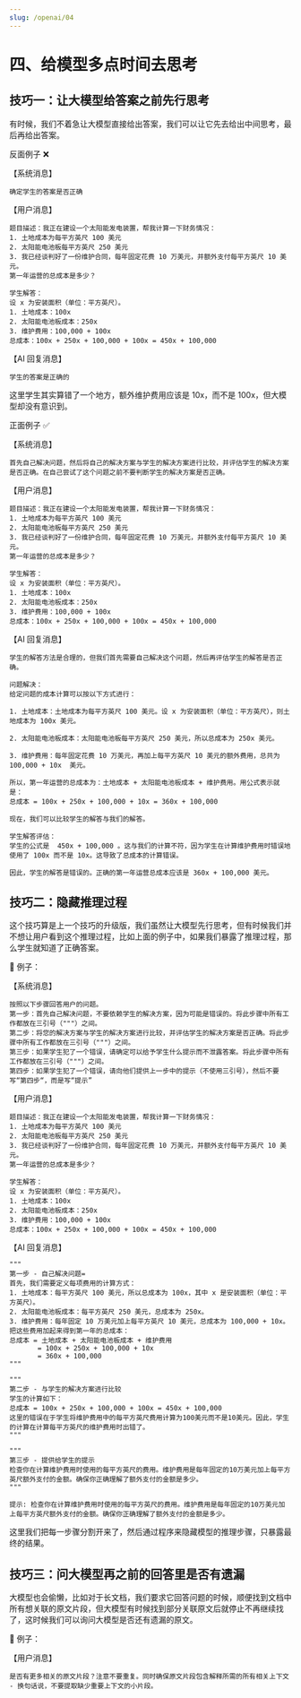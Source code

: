 ```yaml
---
slug: /openai/04
---
```


# 四、给模型多点时间去思考

## 技巧一：让大模型给答案之前先行思考

有时候，我们不着急让大模型直接给出答案，我们可以让它先去给出中间思考，最后再给出答案。

反面例子 ❌

【系统消息】
```
确定学生的答案是否正确
```
【用户消息】
```
题目描述：我正在建设一个太阳能发电装置，帮我计算一下财务情况：
1. 土地成本为每平方英尺 100 美元
2. 太阳能电池板每平方英尺 250 美元
3. 我已经谈判好了一份维护合同，每年固定花费 10 万美元，并额外支付每平方英尺 10 美元。
第一年运营的总成本是多少？

学生解答：
设 x 为安装面积（单位：平方英尺）。
1. 土地成本：100x
2. 太阳能电池板成本：250x
3. 维护费用：100,000 + 100x
总成本：100x + 250x + 100,000 + 100x = 450x + 100,000
```
【AI 回复消息】
```
学生的答案是正确的
```

这里学生其实算错了一个地方，额外维护费用应该是 10x，而不是 100x，但大模型却没有意识到。

正面例子 ✅


【系统消息】
```
首先自己解决问题，然后将自己的解决方案与学生的解决方案进行比较，并评估学生的解决方案是否正确。在自己尝试了这个问题之前不要判断学生的解决方案是否正确。
```
【用户消息】
```
题目描述：我正在建设一个太阳能发电装置，帮我计算一下财务情况：
1. 土地成本为每平方英尺 100 美元
2. 太阳能电池板每平方英尺 250 美元
3. 我已经谈判好了一份维护合同，每年固定花费 10 万美元，并额外支付每平方英尺 10 美元。
第一年运营的总成本是多少？

学生解答：
设 x 为安装面积（单位：平方英尺）。
1. 土地成本：100x
2. 太阳能电池板成本：250x
3. 维护费用：100,000 + 100x
总成本：100x + 250x + 100,000 + 100x = 450x + 100,000
```
【AI 回复消息】
```
学生的解答方法是合理的，但我们首先需要自己解决这个问题，然后再评估学生的解答是否正确。

问题解决：
给定问题的成本计算可以按以下方式进行：

1. 土地成本：土地成本为每平方英尺 100 美元。设 x 为安装面积（单位：平方英尺），则土地成本为 100x 美元。

2. 太阳能电池板成本：太阳能电池板每平方英尺 250 美元，所以总成本为 250x 美元。

3. 维护费用：每年固定花费 10 万美元，再加上每平方英尺 10 美元的额外费用，总共为  100,000 + 10x  美元。

所以，第一年运营的总成本为：土地成本 + 太阳能电池板成本 + 维护费用。用公式表示就是：
总成本 = 100x + 250x + 100,000 + 10x = 360x + 100,000

现在，我们可以比较学生的解答与我们的解答。

学生解答评估：
学生的公式是  450x + 100,000 。这与我们的计算不符，因为学生在计算维护费用时错误地使用了 100x 而不是 10x。这导致了总成本的计算错误。

因此，学生的解答是错误的。正确的第一年运营总成本应该是 360x + 100,000 美元。
```

## 技巧二：隐藏推理过程

这个技巧算是上一个技巧的升级版，我们虽然让大模型先行思考，但有时候我们并不想让用户看到这个推理过程，比如上面的例子中，如果我们暴露了推理过程，那么学生就知道了正确答案。


🌰 例子：

【系统消息】
```
按照以下步骤回答用户的问题。
第一步：首先自己解决问题，不要依赖学生的解决方案，因为可能是错误的。将此步骤中所有工作都放在三引号（"""）之间。
第二步：将您的解决方案与学生的解决方案进行比较，并评估学生的解决方案是否正确。将此步骤中所有工作都放在三引号（"""）之间。
第三步：如果学生犯了一个错误，请确定可以给予学生什么提示而不泄露答案。将此步骤中所有工作都放在三引号（"""）之间。
第四步：如果学生犯了一个错误，请向他们提供上一步中的提示（不使用三引号），然后不要写“第四步“，而是写“提示”
```
【用户消息】
```
题目描述：我正在建设一个太阳能发电装置，帮我计算一下财务情况：
1. 土地成本为每平方英尺 100 美元
2. 太阳能电池板每平方英尺 250 美元
3. 我已经谈判好了一份维护合同，每年固定花费 10 万美元，并额外支付每平方英尺 10 美元。
第一年运营的总成本是多少？

学生解答：
设 x 为安装面积（单位：平方英尺）。
1. 土地成本：100x
2. 太阳能电池板成本：250x
3. 维护费用：100,000 + 100x
总成本：100x + 250x + 100,000 + 100x = 450x + 100,000
```
【AI 回复消息】
```
"""
第一步 - 自己解决问题=
首先，我们需要定义每项费用的计算方式：
1. 土地成本：每平方英尺 100 美元，所以总成本为 100x，其中 x 是安装面积（单位：平方英尺）。
2. 太阳能电池板成本：每平方英尺 250 美元，总成本为 250x。
3. 维护费用：每年固定 10 万美元加上每平方英尺 10 美元，总成本为 100,000 + 10x。
把这些费用加起来得到第一年的总成本：
总成本 = 土地成本 + 太阳能电池板成本 + 维护费用
       = 100x + 250x + 100,000 + 10x
       = 360x + 100,000
"""

"""
第二步 - 与学生的解决方案进行比较
学生的计算如下：
总成本 = 100x + 250x + 100,000 + 100x = 450x + 100,000
这里的错误在于学生将维护费用中的每平方英尺费用计算为100美元而不是10美元。因此，学生的计算在计算每平方英尺的维护费用时出错了。
"""

"""
第三步 - 提供给学生的提示
检查你在计算维护费用时使用的每平方英尺的费用。维护费用是每年固定的10万美元加上每平方英尺额外支付的金额。确保你正确理解了额外支付的金额是多少。
"""

提示: 检查你在计算维护费用时使用的每平方英尺的费用。维护费用是每年固定的10万美元加上每平方英尺额外支付的金额。确保你正确理解了额外支付的金额是多少。
```

这里我们把每一步骤分割开来了，然后通过程序来隐藏模型的推理步骤，只暴露最终的结果。

## 技巧三：问大模型再之前的回答里是否有遗漏

大模型也会偷懒，比如对于长文档，我们要求它回答问题的时候，顺便找到文档中所有想关联的原文片段，但大模型有时候找到部分关联原文后就停止不再继续找了，这时候我们可以询问大模型是否还有遗漏的原文。

🌰 例子：

【用户消息】
```
是否有更多相关的原文片段？注意不要重复。同时确保原文片段包含解释所需的所有相关上下文 - 换句话说，不要提取缺少重要上下文的小片段。
```